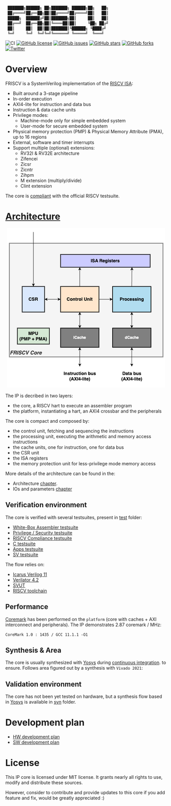 
     ███████╗██████╗ ██╗███████╗ ██████╗██╗   ██╗
     ██╔════╝██╔══██╗██║██╔════╝██╔════╝██║   ██║
     █████╗  ██████╔╝██║███████╗██║     ██║   ██║
     ██╔══╝  ██╔══██╗██║╚════██║██║     ╚██╗ ██╔╝
     ██║     ██║  ██║██║███████║╚██████╗ ╚████╔╝
     ╚═╝     ╚═╝  ╚═╝╚═╝╚══════╝ ╚═════╝  ╚═══╝

![CI](https://github.com/dpretet/friscv/actions/workflows/ci.yaml/badge.svg?branch=master)
[![GitHub license](https://img.shields.io/github/license/dpretet/friscv)](https://github.com/dpretet/friscv/blob/master/LICENSE)
[![GitHub issues](https://img.shields.io/github/issues/dpretet/friscv)](https://github.com/dpretet/friscv/issues)
[![GitHub stars](https://img.shields.io/github/stars/dpretet/friscv)](https://github.com/dpretet/friscv/stargazers)
[![GitHub forks](https://img.shields.io/github/forks/dpretet/friscv)](https://github.com/dpretet/friscv/network)
[![Twitter](https://img.shields.io/twitter/url/https/github.com/dpretet/friscv?style=social)](https://twitter.com/intent/tweet?text=Wow:&url=https%3A%2F%2Fgithub.com%2Fdpretet%2Ffriscv)

# Overview

FRISCV is a SystemVerilog implementation of the [RISCV ISA](https://riscv.org):

- Built around a 3-stage pipeline
- In-order execution
- AXI4-lite for instruction and data bus
- Instruction & data cache units
- Privilege modes:
    - Machine-mode only for simple embedded system
    - User-mode for secure embedded system
- Physical memory protection (PMP) & Physical Memory Attribute (PMA), up to 16 regions
- External, software and timer interrupts
- Support multiple (optional) extensions:
    - RV32I & RV32E architecture
    - Zifencei
    - Zicsr
    - Zicntr
    - Zihpm
    - M extension (multiply/divide)
    - Clint extension

The core is [compliant](./test/riscv-tests/README.md) with the official RISCV
testsuite.


# [Architecture](./doc/architecture.md)

<p align="center">
  <!--img width="100" height="100" src=""-->
  <img src="doc/assets/friscv-core-top.png">
</p>

The IP is decribed in two layers:
- the core, a RISCV hart to execute an assembler program
- the platform, instantiating a hart, an AXI4 crossbar and the peripherals

The core is compact and composed by:
- the control unit, fetching and sequencing the instructions
- the processing unit, executing the arithmetic and memory access instructions
- the cache units, one for instruction, one for data bus
- the CSR unit
- the ISA registers
- the memory protection unit for less-privilege mode memory access

More details of the architecture can be found in the:
- Architecture [chapter](./doc/architecture.md).
- IOs and parameters [chapter](./doc/ios_params.md)


## Verification environment

The core is verified with several testsuites, present in [test](./test) folder:
- [White-Box Assembler testsuite](./test/wba_testsuite/README.md)
- [Privilege / Security testsuite](./test/priv_sec_testsuite/README.md)
- [RISCV Compliance testsuite](./test/riscv-tests/README.md)
- [C testsuite](./test/c_testsuite/README.md)
- [Apps testsuite](./test/apps/README.md)
- [SV testsuite](./test/sv/README.md)

 The flow relies on:

- [Icarus Verilog 11](https://github.com/steveicarus/iverilog)
- [Verilator 4.2](https://github.com/verilator)
- [SVUT](https://github.com/dpretet/svut)
- [RISCV toolchain](https://github.com/riscv-collab/riscv-gnu-toolchain)


## Performance

[Coremark](test/apps/coremark) has been performed on the `platform` (core with caches + AXI interconnect and peripherals).
The IP demonstrates 2.87 coremark / MHz:

```
CoreMark 1.0 : 1435 / GCC 11.1.1 -O1
```

## Synthesis & Area

The core is usually synthesized with [Yosys](syn/yosys) during [continuous integration](https://github.com/dpretet/friscv/actions).
to ensure. Follows area figured out by a synthesis with `Vivado 2021`:


## Validation environment

The core has not been yet tested on hardware, but a synthesis flow based in [Yosys](https://github.com/YosysHQ/yosys)
is available in [syn](./syn) folder.


# Development plan

- [HW development plan](doc/project_mgt_hw.md)
- [SW development plan](doc/project_mgt_sw.md)


# License

This IP core is licensed under MIT license. It grants nearly all rights to use,
modify and distribute these sources.

However, consider to contribute and provide updates to this core if you add
feature and fix, would be greatly appreciated :)
